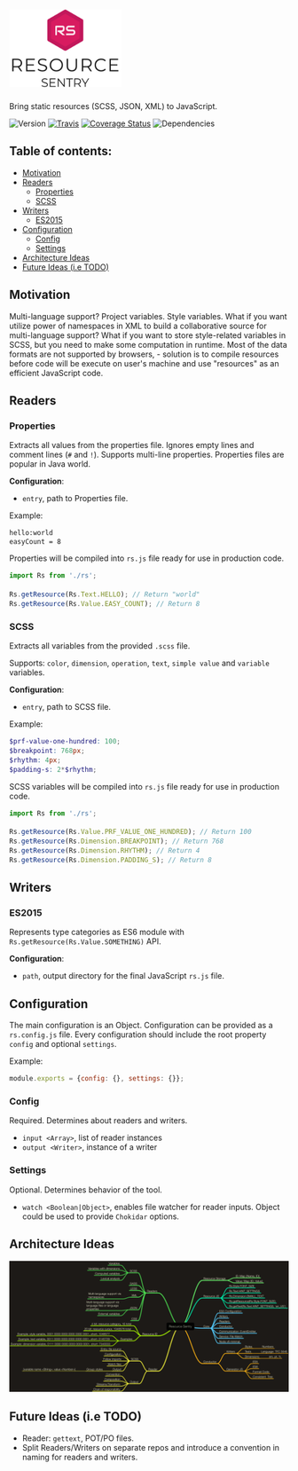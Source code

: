 # <img src='./doc/logo.svg' alt='Recource Sentry Logo' height='140' />

Bring static resources (SCSS, JSON, XML) to JavaScript.

![Version](https://img.shields.io/npm/v/resource-sentry.svg)
[![Travis](https://img.shields.io/travis/NicolasSiver/resource-sentry.svg)](https://travis-ci.org/NicolasSiver/resource-sentry)
[![Coverage Status](https://coveralls.io/repos/github/NicolasSiver/resource-sentry/badge.svg?branch=master)](https://coveralls.io/github/NicolasSiver/resource-sentry?branch=master)
![Dependencies](https://david-dm.org/NicolasSiver/resource-sentry.svg)

## Table of contents:

<!-- START doctoc generated TOC please keep comment here to allow auto update -->
<!-- DON'T EDIT THIS SECTION, INSTEAD RE-RUN doctoc TO UPDATE -->
 

- [Motivation](#motivation)
- [Readers](#readers)
  - [Properties](#properties)
  - [SCSS](#scss)
- [Writers](#writers)
  - [ES2015](#es2015)
- [Configuration](#configuration)
  - [Config](#config)
  - [Settings](#settings)
- [Architecture Ideas](#architecture-ideas)
- [Future Ideas (i.e TODO)](#future-ideas-ie-todo)

<!-- END doctoc generated TOC please keep comment here to allow auto update -->


## Motivation

Multi-language support? Project variables. Style variables. What if you want utilize power of namespaces in XML to build a collaborative source for multi-language support? What if you want to store style-related variables in SCSS, but you need to make some computation in runtime. Most of the data formats are not supported by browsers, - solution is to compile resources before code will be execute on user's machine and use "resources" as an efficient JavaScript code.

## Readers

### Properties

Extracts all values from the properties file. Ignores empty lines and comment lines (`#` and `!`).
Supports multi-line properties. Properties files are popular in Java world.

**Configuration**:

- `entry`, path to Properties file.

Example:

```
hello:world
easyCount = 8
```

Properties will be compiled into `rs.js` file ready for use in production code.

```js
import Rs from './rs';

Rs.getResource(Rs.Text.HELLO); // Return "world"
Rs.getResource(Rs.Value.EASY_COUNT); // Return 8
```

### SCSS

Extracts all variables from the provided `.scss` file.

Supports: `color`, `dimension`, `operation`, `text`, `simple value` and `variable` variables.

**Configuration**:

- `entry`, path to SCSS file.

Example:

```scss
$prf-value-one-hundred: 100;
$breakpoint: 768px;
$rhythm: 4px;
$padding-s: 2*$rhythm;
```

SCSS variables will be compiled into `rs.js` file ready for use in production code.

```js
import Rs from './rs';

Rs.getResource(Rs.Value.PRF_VALUE_ONE_HUNDRED); // Return 100
Rs.getResource(Rs.Dimension.BREAKPOINT); // Return 768
Rs.getResource(Rs.Dimension.RHYTHM); // Return 4
Rs.getResource(Rs.Dimension.PADDING_S); // Return 8
```

## Writers

### ES2015

Represents type categories as ES6 module with `Rs.getResource(Rs.Value.SOMETHING)` API.

**Configuration**:

- `path`, output directory for the final JavaScript `rs.js` file.

## Configuration

The main configuration is an Object. Configuration can be provided as a `rs.config.js` file.
Every configuration should include the root property `config` and optional `settings`.

Example: 

```js
module.exports = {config: {}, settings: {}};
```

### Config

Required. Determines about readers and writers.

- `input <Array>`, list of reader instances
- `output <Writer>`, instance of a writer

### Settings

Optional. Determines behavior of the tool.

- `watch <Boolean|Object>`, enables file watcher for reader inputs. Object could be used to provide `Chokidar` options.

## Architecture Ideas

![Architecture Scheme](doc/overall-idea-map.png)

## Future Ideas (i.e TODO)

- Reader: `gettext`, POT/PO files.
- Split Readers/Writers on separate repos and introduce a convention in naming for readers and writers.
